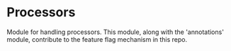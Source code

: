 # Processors

Module for handling processors. This module, along with the 'annotations' module, contribute to the
feature flag mechanism in this repo.

